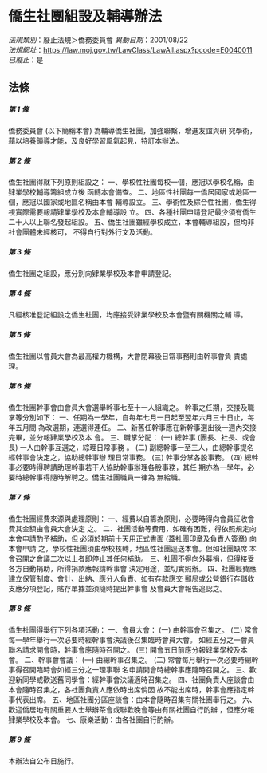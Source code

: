# 僑生社團組設及輔導辦法

*法規類別*：廢止法規＞僑務委員會
*異動日期*：2001/08/22  
*法規網址*：https://law.moj.gov.tw/LawClass/LawAll.aspx?pcode=E0040011
*已廢止*：是


## 法條
##### 第 1 條
僑務委員會 (以下簡稱本會) 為輔導僑生社團，加強聯繫，增進友誼與研
究學術，藉以培養領導才能，及良好學習風氣起見，特訂本辦法。

##### 第 2 條
僑生社團得就下列原則組設之：
一、學校性社團每校一個，應冠以學校名稱，由肄業學校輔導籌組成立後
    函轉本會備查。
二、地區性社團每一僑居國家或地區一個，應冠以國家或地區名稱由本會
    輔導設立。
三、學術性及綜合性社團，僑生得視實際需要報請肄業學校及本會輔導設
    立。
四、各種社團申請登記最少須有僑生二十人以上聯名發起組設。
五、僑生社團雖經學校成立，本會輔導組設，但均非社會團體未經核可，
    不得自行對外行文及活動。


##### 第 3 條
僑生社團之組設，應分別向肄業學校及本會申請登記。

##### 第 4 條
凡經核准登記組設之僑生社團，均應接受肄業學校及本會暨有關機關之輔
導。

##### 第 5 條
僑生社團以會員大會為最高權力機構，大會閉幕後日常事務則由幹事會負
責處理。

##### 第 6 條
僑生社團幹事會由會員大會選舉幹事七至十一人組織之。
幹事之任期，交接及職掌等分別如下：
一、任期為一學年，自每年七月一日起至翌年六月三十日止，每年五月間
    為改選期，連選得連任。
二、新舊任幹事應在新幹事選出後一週內交接完畢，並分報肄業學校及本
    會。
三、職掌分配：
 (一) 總幹事 (團長、社長、或會長) 一人由幹事互選之，綜理日常事務
      。
 (二) 副總幹事一至三人，由總幹事提名經幹事會決定之，協助總幹事辦
      理日常事務。
 (三) 幹事分掌各股事務。
 (四) 總幹事必要時得聘請助理幹事若干人協助幹事辦理各股事務，其任
      期亦為一學年，必要時總幹事得隨時解聘之。僑生社團職員一律為
      無給職。


##### 第 7 條
僑生社團經費來源與處理原則：
一、經費以自籌為原則，必要時得向會員征收會費其金額由會員大會決定
    之。
二、社團活動等費用，如確有困難，得依照規定向本會申請酌予補助，但
    必須於期前十天用正式書面 (蓋社團印章及負責人簽章) 向本會申請
    之，學校性社團須由學校核轉，地區性社團逕送本會。但如社團缺席
    本會召開之會議二次以上者即停止其任何補助。
三、社團不得向外募捐，但得接受各方自動捐助，所得捐款應報請幹事會
    決定用途，並切實照辦。
四、社團經費應建立保管制度、會計、出納、應分人負責、如有存款應交
    郵局或公營銀行存儲收支應分項登記，貼存單據並須隨時提出幹事會
    及會員大會報告追認之。


##### 第 8 條
僑生社團得舉行下列各項活動：
一、會員大會：
 (一) 由幹事會召集之。
 (二) 常會每一學年舉行一次必要時經幹事會決議後召集臨時會員大會。
      如經五分之一會員聯名請求開會時，幹事會應隨時召開之。
 (三) 開會五日前應分報肄業學校及本會。
二、幹事會會議：
 (一) 由總幹事召集之。
 (二) 常會每月舉行一次必要時總幹事得召開臨時會如經三分之一理事聯
      名申請開會時總幹事應隨時召開之。
三、歡迎新同學或歡送舊同學會：經幹事會決議適時召集之。
四、社團負責人座談會由本會隨時召集之，各社團負責人應依時出席倘因
    故不能出席時，幹事會應指定幹事代表出席。
五、地區社團分區座談會：由本會隨時召集有關社團舉行之。
六、歡迎僑居地有關重要人士舉辦茶會或聯歡晚會等由有關社團自行酌辦
    ，但應分報肄業學校及本會。
七、康樂活動：由各社團自行酌辦。


##### 第 9 條
本辦法自公布日施行。



